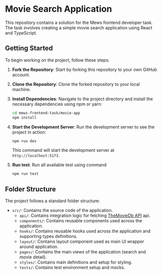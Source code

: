 # Movie Search Application

This repository contains a solution for the Mews frontend developer task. The task involves creating a simple movie search application using React and TypeScript.

## Getting Started

To begin working on the project, follow these steps:

1. **Fork the Repository**: Start by forking this repository to your own GitHub account.

2. **Clone the Repository**: Clone the forked repository to your local machine.

3. **Install Dependencies**: Navigate to the project directory and install the necessary dependencies using npm or yarn:

    ```bash
    cd mews-frontend-task/movie-app
    npm install
    ```

4. **Start the Development Server**: Run the development server to see the project in action:

    ```bash
    npm run dev
    ```

   This command will start the development server at `http://localhost:5173`.
5. **Run test**: Run all available test using command 
    ```bash
   npm run test
    ```

## Folder Structure

The project follows a standard folder structure:

- `src/`: Contains the source code of the application.
    - `api/`: Contains integration logic for fetching [TheMovieDb API](https://developers.themoviedb.org/3/getting-started/introduction) api.
    - `components/`: Contains reusable components used across the application.
    - `hooks/`: Contains reusable hooks used across the application and supporting types definitions.
    - `layout/`: Contains layout component used as main UI wrapper around application.
    - `pages/`: Contains the main views of the application (search and movie detail).
    - `styles/`: Contains main definitions and setup for styling.
    - `tests/`: Contains test environment setup and mocks.
